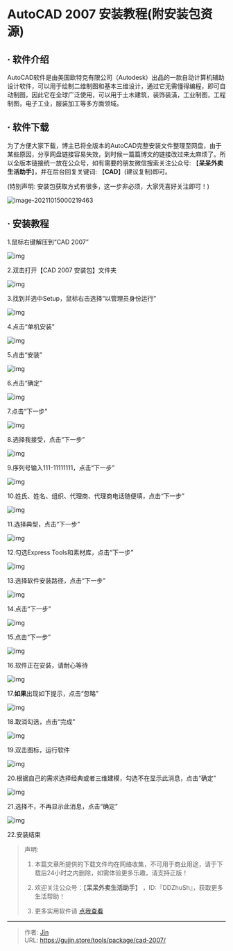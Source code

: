 # AutoCAD 2007 安装教程(附安装包资源)


## · 软件介绍
AutoCAD软件是由美国欧特克有限公司（Autodesk）出品的一款自动计算机辅助设计软件，可以用于绘制二维制图和基本三维设计，通过它无需懂得编程，即可自动制图，因此它在全球广泛使用，可以用于土木建筑，装饰装潢，工业制图，工程制图，电子工业，服装加工等多方面领域。

## · 软件下载
为了方便大家下载，博主已将全版本的AutoCAD完整安装文件整理至网盘，由于某些原因，分享网盘链接容易失效，到时候一篇篇博文的链接改过来太麻烦了。所以全版本链接统一放在公众号，如有需要的朋友微信搜索关注公众号: 【**呆呆外卖生活助手**】，并在后台回复关键词: 【**CAD**】(建议复制)即可。

(特别声明: 安装包获取方式有很多，这一步非必须，大家凭喜好关注即可！)

![image-20211015000219463](https://img.gujin.store/img/image-20211015000219463.png)

## · 安装教程

1.鼠标右键解压到“CAD 2007”

![img](https://img.gujin.store/img/v2-61c58b865e119505239aa2993723c541_720w.png)



2.双击打开【CAD 2007 安装包】文件夹

![img](https://img.gujin.store/img/v2-64bd796e9d0e879c49ed6f04f187b658_720w.png)

3.找到并选中Setup，鼠标右击选择“以管理员身份运行”

![img](https://img.gujin.store/img/v2-bb41f93dc7ef69015acfa86a99ef73cf_720w.png)



4.点击“单机安装”

![img](https://img.gujin.store/img/v2-6dfdcc6d69094935f47ddb6e8a83c549_720w.png)



5.点击“安装”

![img](https://img.gujin.store/img/v2-db72a1a3bd4123e8cb53072a2fd87bc6_720w.png)



6.点击“确定”

![img](https://img.gujin.store/img/v2-84d4c476749b30e79169c5606a14532a_720w.png)



7.点击“下一步”

![img](https://img.gujin.store/img/v2-96d68e3836faeae0666d540e60d426f9_720w.png)

8.选择我接受，点击“下一步”

![img](https://img.gujin.store/img/v2-8b3f4a3706650136b5ae069ed5dba9c1_720w.png)



9.序列号输入111-11111111，点击“下一步”

![img](https://img.gujin.store/img/v2-eba9a1d1d73815d50044a3f9f82a2ed9_720w.png)



10.姓氏、姓名、组织、代理商、代理商电话随便填，点击“下一步”

![img](https://img.gujin.store/img/v2-ec4e64a7c7f14b1a0155af5527e27cbc_720w.png)



11.选择典型，点击“下一步”

![img](https://img.gujin.store/img/v2-0ce71a91599727c159cf8a08e849b09e_720w.png)

12.勾选Express Tools和素材库，点击“下一步”

![img](https://img.gujin.store/img/v2-a6c0c58d59d66d060a27da2da64e1939_720w.png)

13.选择软件安装路径，点击“下一步”

![img](https://img.gujin.store/img/v2-75eb2513c154a6ba10b47615bc948f75_720w.png)



14.点击“下一步”

![img](https://img.gujin.store/img/v2-0ff7c6659349e3ca65a9224b7798e5ba_720w.png)

15.点击“下一步”

![img](https://img.gujin.store/img/v2-813beacf613da42fb28d4090e8aab08a_720w.png)



16.软件正在安装，请耐心等待

![img](https://img.gujin.store/img/v2-b456aaea25317f0243677e9850199a2d_720w.png)



17.**如果**出现如下提示，点击“忽略”

![img](https://img.gujin.store/img/v2-be9a365d194441b14d46187ed261863c_720w.png)



18.取消勾选，点击“完成”

![img](https://img.gujin.store/img/v2-99df2d1d1fd0d5e1c1722cb1582faccc_720w.png)



19.双击图标，运行软件

![img](https://img.gujin.store/img/v2-6abdf6dff8c8fc98418dbb223fb0def3_720w.png)



20.根据自己的需求选择经典或者三维建模，勾选不在显示此消息，点击“确定”

![img](https://img.gujin.store/img/v2-d04344ecea6df6e92575c950bb137f8b_720w.png)

21.选择不，不再显示此消息，点击“确定”

![img](https://img.gujin.store/img/v2-e0488168b222faab10594a85f6566986_720w.png)

22.安装结束




> 声明: 
>
> 1. 本篇文章所提供的下载文件均在网络收集，不可用于商业用途，请于下载后24小时之内删除，如需体验更多乐趣，请支持正版！
>
> 2. 欢迎关注公众号：【**呆呆外卖生活助手**】 ，ID:『DDZhuSh』，获取更多生活帮助！
>
> 3. 更多实用软件请  [点我查看](/tools)


---

> 作者: [Jin](https://img.gujin.store/img/favicon.ico)  
> URL: https://gujin.store/tools/package/cad-2007/  

